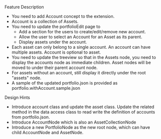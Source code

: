 Feature Description
- You need to add Account concept to the extension.
- Account is a collection of Assets.
- You need to update the portfolioEdit page to 
    - Add a section for the users to create/edit/remove new account.
    - Allow the user to select an Account for an Asset as its parent.
    - Display assets under the account.
- Each asset can only belong to a single account. An account can have multiple assets. Account is optional to asset.
- You need to update the treeview so that in the Assets node, you need to display the accounts node as immediate children. Asset nodes will be moved to under their parent account node.
- For assets without an account, still display it directly under the root "assets" node.
- A sample of the updated portfolio.json is provided as portfolio.withAccount.sample.json

Design Hints
- Introduce account class and update the asset class. Update the related method in the data access class to read write the definition of accounts from portfolio.json.
- Introduce AccountNode which is also an AssetCollectionNode
- Introduce a new PortfolioNode as the new root node, which can have child AccountNode and AssetNode.